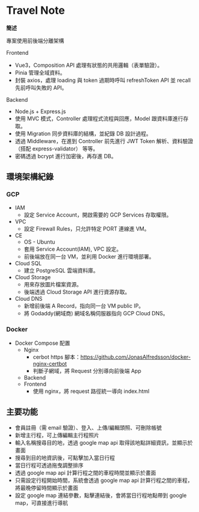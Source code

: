 # Travel Note

**簡述**

專案使用前後端分離架構

Frontend 
- Vue3，Composition API 處理有狀態的共用邏輯（表單驗證）。
- Pinia 管理全域資料。
- 封裝 axios，處理 loading 與 token 過期時呼叫 refreshToken API 並 recall 先前呼叫失敗的 API。

Backend
- Node.js + Express.js 
- 使用 MVC 模式，Controller 處理程式流程與回應，Model 跟資料庫進行存取。
- 使用 Migration 同步資料庫的結構，並紀錄 DB 設計過程。
- 透過 Middleware，在進到 Controller 前先進行 JWT Token 解析、資料驗證（搭配 express-validator） 等等。
- 密碼透過 bcrypt 進行加密後，再存進 DB。


## 環境架構紀錄

### GCP
- IAM
    - 設定 Service Account，開啟需要的 GCP Services 存取權限。
- VPC
    - 設定 Firewall Rules，只允許特定 PORT 連線進 VM。
- CE
    - OS - Ubuntu
    - 套用 Service Account(IAM), VPC 設定。
    - 前後端放在同一台 VM，並利用 Docker 進行環境部署。
- Cloud SQL
    - 建立 PostgreSQL 雲端資料庫。
- Cloud Storage
    - 用來存放圖片檔案資源。
    - 後端透過 Cloud Storage API 進行資源存取。
- Cloud DNS
    - 新增前後端 A Record，指向同一台 VM public IP。
    - 將 Godaddy(網域商) 網域名稱伺服器指向 GCP Cloud DNS。
    
### Docker 
- Docker Compose 配置
    - Nginx
        - cerbot https 腳本：https://github.com/JonasAlfredsson/docker-nginx-certbot
        - 判斷子網域，將 Request 分別導向前後端 App
    - Backend
    - Frontend
        - 使用 nginx，將 request 路徑統一導向 index.html


## 主要功能
* 會員註冊（需 email 驗證）、登入、上傳/編輯頭照、可刪除帳號
* 新增主行程，可上傳編輯主行程照片
* 輸入名稱搜尋目的地，透過 google map api 取得該地點詳細資訊，並顯示於畫面
* 搜尋到目的地資訊後，可點擊加入當日行程
* 當日行程可透過拖曳調整排序
* 透過 google map api 計算行程之間的車程時間並顯示於畫面
* 只需設定行程開始時間，系統會透過 google map api 計算行程之間的車程，將最晚停留時間顯示於畫面
* 設定 google map 連結參數，點擊連結後，會將當日行程地點帶到 google map，可直接進行導航